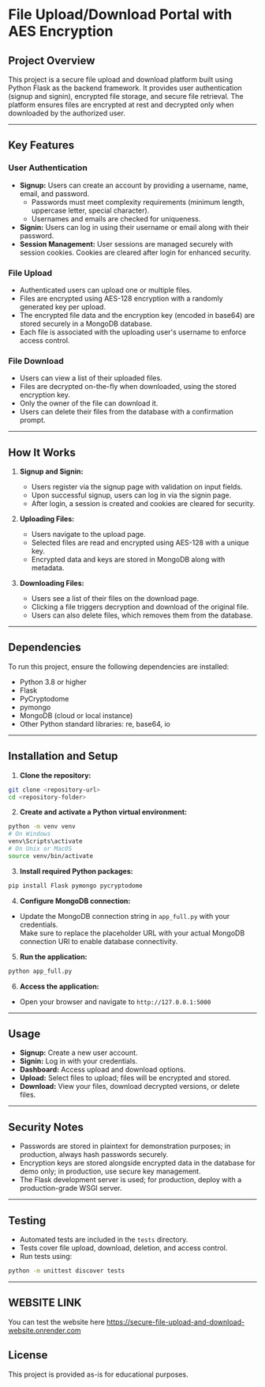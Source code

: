 # File Upload/Download Portal with AES Encryption

## Project Overview

This project is a secure file upload and download platform built using Python Flask as the backend framework. It provides user authentication (signup and signin), encrypted file storage, and secure file retrieval. The platform ensures files are encrypted at rest and decrypted only when downloaded by the authorized user.

---

## Key Features

### User Authentication
- **Signup:** Users can create an account by providing a username, name, email, and password.
  - Passwords must meet complexity requirements (minimum length, uppercase letter, special character).
  - Usernames and emails are checked for uniqueness.
- **Signin:** Users can log in using their username or email along with their password.
- **Session Management:** User sessions are managed securely with session cookies. Cookies are cleared after login for enhanced security.

### File Upload
- Authenticated users can upload one or multiple files.
- Files are encrypted using AES-128 encryption with a randomly generated key per upload.
- The encrypted file data and the encryption key (encoded in base64) are stored securely in a MongoDB database.
- Each file is associated with the uploading user's username to enforce access control.

### File Download
- Users can view a list of their uploaded files.
- Files are decrypted on-the-fly when downloaded, using the stored encryption key.
- Only the owner of the file can download it.
- Users can delete their files from the database with a confirmation prompt.

---

## How It Works

1. **Signup and Signin:**
   - Users register via the signup page with validation on input fields.
   - Upon successful signup, users can log in via the signin page.
   - After login, a session is created and cookies are cleared for security.

2. **Uploading Files:**
   - Users navigate to the upload page.
   - Selected files are read and encrypted using AES-128 with a unique key.
   - Encrypted data and keys are stored in MongoDB along with metadata.

3. **Downloading Files:**
   - Users see a list of their files on the download page.
   - Clicking a file triggers decryption and download of the original file.
   - Users can also delete files, which removes them from the database.

---

## Dependencies

To run this project, ensure the following dependencies are installed:

- Python 3.8 or higher
- Flask
- PyCryptodome
- pymongo
- MongoDB (cloud or local instance)
- Other Python standard libraries: re, base64, io

---

## Installation and Setup

1. **Clone the repository:**

```bash
git clone <repository-url>
cd <repository-folder>
```

2. **Create and activate a Python virtual environment:**

```bash
python -m venv venv
# On Windows
venv\Scripts\activate
# On Unix or MacOS
source venv/bin/activate
```

3. **Install required Python packages:**

```bash
pip install Flask pymongo pycryptodome
```

4. **Configure MongoDB connection:**

- Update the MongoDB connection string in `app_full.py` with your credentials.  
  Make sure to replace the placeholder URL with your actual MongoDB connection URI to enable database connectivity.

5. **Run the application:**

```bash
python app_full.py
```

6. **Access the application:**

- Open your browser and navigate to `http://127.0.0.1:5000`

---

## Usage

- **Signup:** Create a new user account.
- **Signin:** Log in with your credentials.
- **Dashboard:** Access upload and download options.
- **Upload:** Select files to upload; files will be encrypted and stored.
- **Download:** View your files, download decrypted versions, or delete files.

---

## Security Notes

- Passwords are stored in plaintext for demonstration purposes; in production, always hash passwords securely.
- Encryption keys are stored alongside encrypted data in the database for demo only; in production, use secure key management.
- The Flask development server is used; for production, deploy with a production-grade WSGI server.

---

## Testing

- Automated tests are included in the `tests` directory.
- Tests cover file upload, download, deletion, and access control.
- Run tests using:

```bash
python -m unittest discover tests
```

---

## WEBSITE LINK
You can test the website here
https://secure-file-upload-and-download-website.onrender.com



## License

This project is provided as-is for educational purposes.
